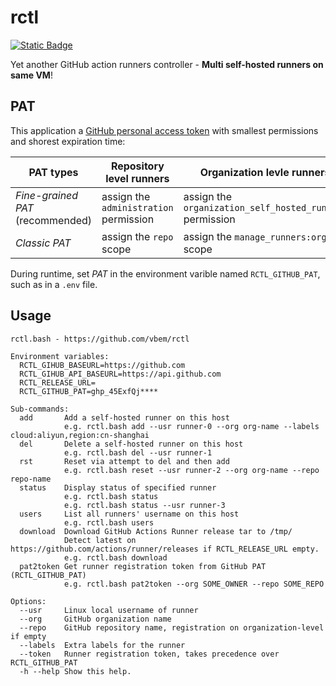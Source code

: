 # rctl
[![Static Badge](https://img.shields.io/badge/self--hosted%20runners-teal?logo=GitHub&label=GitHub%20Actions)](https://docs.github.com/en/actions/hosting-your-own-runners/managing-self-hosted-runners/about-self-hosted-runners)

Yet another GitHub action runners controller - **Multi self-hosted runners on same VM**!

## PAT
This application a [GitHub personal access token](https://docs.github.com/en/authentication/keeping-your-account-and-data-secure/managing-your-personal-access-tokens) with smallest permissions and shorest expiration time:

PAT types | Repository level runners | Organization levle runners
--- | --- | ---
*Fine-grained PAT* (recommended) | assign the `administration` permission | assign the `organization_self_hosted_runners` permission
*Classic PAT* | assign the `repo` scope | assign the `manage_runners:org` scope

During runtime, set *PAT* in the environment varible named `RCTL_GITHUB_PAT`, such as in a `.env` file.

## Usage
```text
rctl.bash - https://github.com/vbem/rctl

Environment variables:
  RCTL_GIHUB_BASEURL=https://github.com
  RCTL_GIHUB_API_BASEURL=https://api.github.com
  RCTL_RELEASE_URL=
  RCTL_GITHUB_PAT=ghp_45ExfQj****

Sub-commands:
  add       Add a self-hosted runner on this host
            e.g. rctl.bash add --usr runner-0 --org org-name --labels cloud:aliyun,region:cn-shanghai
  del       Delete a self-hosted runner on this host
            e.g. rctl.bash del --usr runner-1
  rst       Reset via attempt to del and then add
            e.g. rctl.bash reset --usr runner-2 --org org-name --repo repo-name
  status    Display status of specified runner
            e.g. rctl.bash status
            e.g. rctl.bash status --usr runner-3
  users     List all runners' username on this host
            e.g. rctl.bash users
  download  Download GitHub Actions Runner release tar to /tmp/
            Detect latest on https://github.com/actions/runner/releases if RCTL_RELEASE_URL empty.
            e.g. rctl.bash download
  pat2token Get runner registration token from GitHub PAT (RCTL_GITHUB_PAT)
            e.g. rctl.bash pat2token --org SOME_OWNER --repo SOME_REPO

Options:
  --usr     Linux local username of runner
  --org     GitHub organization name
  --repo    GitHub repository name, registration on organization-level if empty
  --labels  Extra labels for the runner
  --token   Runner registration token, takes precedence over RCTL_GITHUB_PAT
  -h --help Show this help.
```

